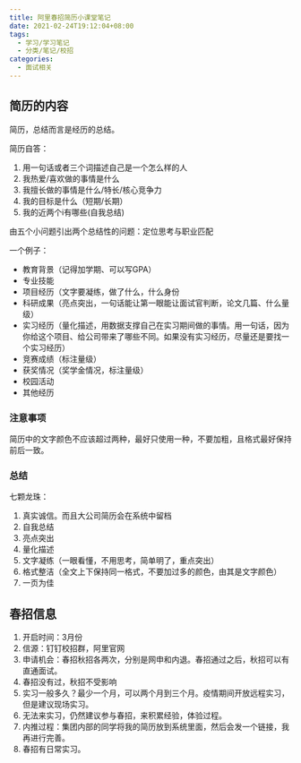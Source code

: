 ```yaml
---
title: 阿里春招简历小课堂笔记
date: 2021-02-24T19:12:04+08:00
tags:
  - 学习/学习笔记
  - 分类/笔记/校招
categories:
  - 面试相关
---
```

## 简历的内容

简历，总结而言是经历的总结。

简历自答：
1. 用一句话或者三个词描述自己是一个怎么样的人
2. 我热爱/喜欢做的事情是什么
3. 我擅长做的事情是什么/特长/核心竞争力
4. 我的目标是什么（短期/长期）
5. 我的近两个i有哪些(自我总结)

由五个小问题引出两个总结性的问题：定位思考与职业匹配

一个例子：
* 教育背景（记得加学期、可以写GPA）
* 专业技能
* 项目经历（文字要凝练，做了什么，什么身份
* 科研成果（亮点突出，一句话能让第一眼能让面试官判断，论文几篇、什么量级）
* 实习经历（量化描述，用数据支撑自己在实习期间做的事情。用一句话，因为你给这个项目、给公司带来了哪些不同。如果没有实习经历，尽量还是要找一个实习经历）
* 竞赛成绩（标注量级）
* 获奖情况（奖学金情况，标注量级）
* 校园活动
* 其他经历

### 注意事项

简历中的文字颜色不应该超过两种，最好只使用一种，不要加粗，且格式最好保持前后一致。

### 总结

七颗龙珠：
1. 真实诚信。而且大公司简历会在系统中留档
2. 自我总结
3. 亮点突出
4. 量化描述
5. 文字凝练（一眼看懂，不用思考，简单明了，重点突出）
6. 格式整洁（全文上下保持同一格式，不要加过多的颜色，由其是文字颜色）
7. 一页为佳

## 春招信息

1. 开启时间：3月份
2. 信源：钉钉校招群，阿里官网
3. 申请机会：春招秋招各两次，分别是网申和内退。春招通过之后，秋招可以有直通面试。
4. 春招没有过，秋招不受影响
5. 实习一般多久？最少一个月，可以两个月到三个月。疫情期间开放远程实习，但是建议现场实习。
6. 无法来实习，仍然建议参与春招，来积累经验，体验过程。
7. 内推过程：集团内部的同学将我的简历放到系统里面，然后会发一个链接，我再进行完善。
8. 春招有日常实习。